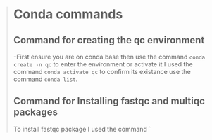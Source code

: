># Conda commands
>
>## Command for creating the **qc** environment
>-First ensure you are on conda base
>then use the command `conda create -n qc`
>to enter the environment or activate it I used the command `conda activate qc`
>to confirm its existance use the command `conda list`.
>
>## Command for Installing **fastqc** and **multiqc** packages
>To install fastqc package I used the command `
